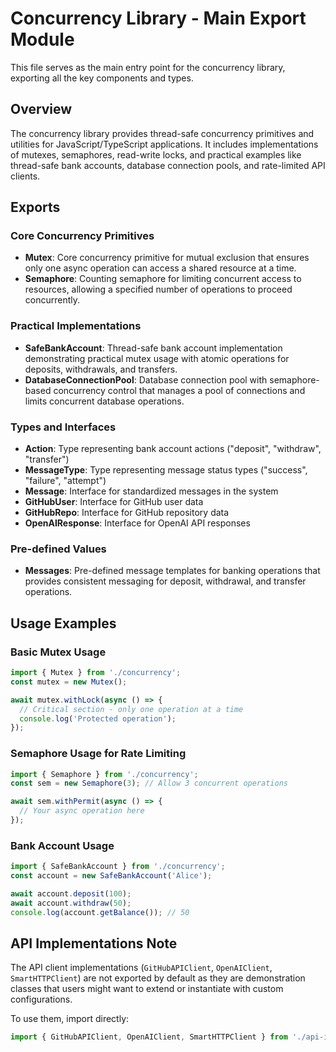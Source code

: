 # Concurrency Library - Main Export Module

This file serves as the main entry point for the concurrency library, exporting all the key components and types.

## Overview

The concurrency library provides thread-safe concurrency primitives and utilities for JavaScript/TypeScript applications. It includes implementations of mutexes, semaphores, read-write locks, and practical examples like thread-safe bank accounts, database connection pools, and rate-limited API clients.

## Exports

### Core Concurrency Primitives

- **Mutex**: Core concurrency primitive for mutual exclusion that ensures only one async operation can access a shared resource at a time.
- **Semaphore**: Counting semaphore for limiting concurrent access to resources, allowing a specified number of operations to proceed concurrently.

### Practical Implementations

- **SafeBankAccount**: Thread-safe bank account implementation demonstrating practical mutex usage with atomic operations for deposits, withdrawals, and transfers.
- **DatabaseConnectionPool**: Database connection pool with semaphore-based concurrency control that manages a pool of connections and limits concurrent database operations.

### Types and Interfaces

- **Action**: Type representing bank account actions ("deposit", "withdraw", "transfer")
- **MessageType**: Type representing message status types ("success", "failure", "attempt")
- **Message**: Interface for standardized messages in the system
- **GitHubUser**: Interface for GitHub user data
- **GitHubRepo**: Interface for GitHub repository data
- **OpenAIResponse**: Interface for OpenAI API responses

### Pre-defined Values

- **Messages**: Pre-defined message templates for banking operations that provides consistent messaging for deposit, withdrawal, and transfer operations.

## Usage Examples

### Basic Mutex Usage

```typescript
import { Mutex } from './concurrency';
const mutex = new Mutex();

await mutex.withLock(async () => {
  // Critical section - only one operation at a time
  console.log('Protected operation');
});
```

### Semaphore Usage for Rate Limiting

```typescript
import { Semaphore } from './concurrency';
const sem = new Semaphore(3); // Allow 3 concurrent operations

await sem.withPermit(async () => {
  // Your async operation here
});
```

### Bank Account Usage

```typescript
import { SafeBankAccount } from './concurrency';
const account = new SafeBankAccount('Alice');

await account.deposit(100);
await account.withdraw(50);
console.log(account.getBalance()); // 50
```

## API Implementations Note

The API client implementations (`GitHubAPIClient`, `OpenAIClient`, `SmartHTTPClient`)
are not exported by default as they are demonstration classes that users might
want to extend or instantiate with custom configurations.

To use them, import directly:

```typescript
import { GitHubAPIClient, OpenAIClient, SmartHTTPClient } from './api-implementation.js'
```
